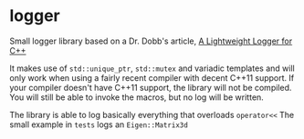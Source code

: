 # logger
Small logger library based on a Dr. Dobb's article, [A Lightweight Logger for C++](http://www.drdobbs.com/cpp/a-lightweight-logger-for-c/240147505)

It makes use of `std::unique_ptr`, `std::mutex` and variadic templates and will only work 
when using a fairly recent compiler with decent C++11 support.
If your compiler doesn't have C++11 support, the library will not be compiled. You will still
be able to invoke the macros, but no log will be written.

The library is able to log basically everything that overloads `operator<<`
The small example in `tests` logs an `Eigen::Matrix3d`
